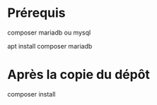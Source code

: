 # Prérequis

composer
mariadb ou mysql

apt install composer mariadb


# Après la copie du dépôt

composer install

